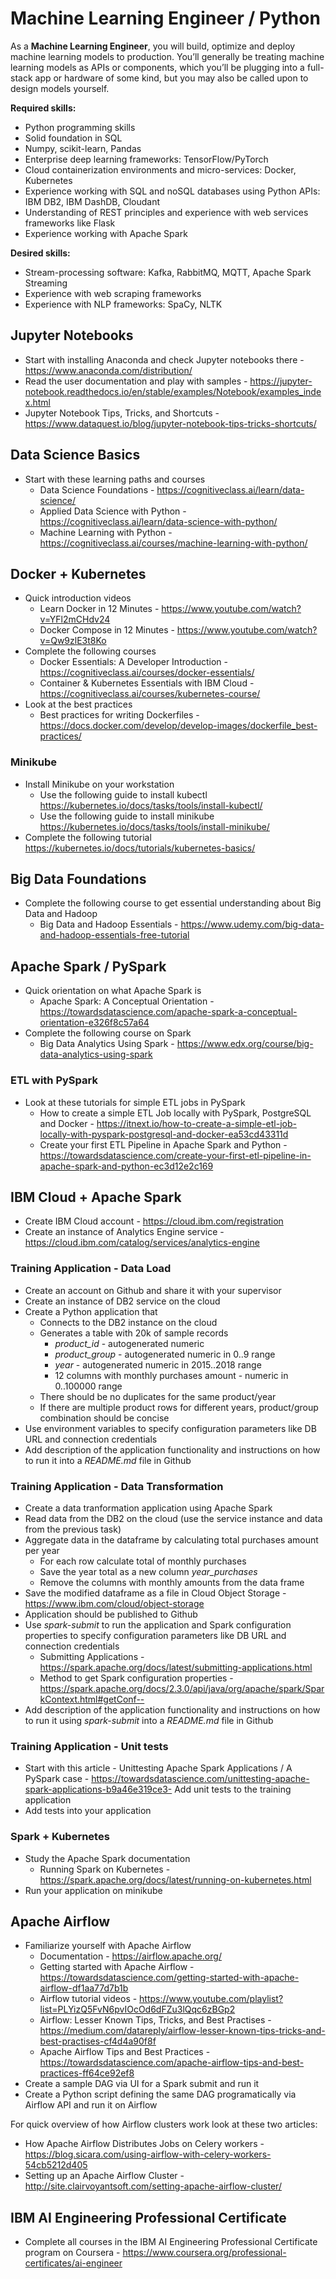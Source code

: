 # Machine Learning Engineer / Python

As a **Machine Learning Engineer**, you will build, optimize and deploy machine learning models to production. 
You’ll generally be treating machine learning models as APIs or components, which you’ll be plugging into a full-stack app or 
hardware of some kind, but you may also be called upon to design models yourself.

**Required skills:**
- Python programming skills
- Solid foundation in SQL
- Numpy, scikit-learn, Pandas
- Enterprise deep learning frameworks: TensorFlow/PyTorch
- Cloud containerization environments and micro-services: Docker, Kubernetes
- Experience working with SQL and noSQL databases using Python APIs: IBM DB2, IBM DashDB, Cloudant
-	Understanding of REST principles and experience with web services frameworks like Flask
- Experience working with Apache Spark

**Desired skills:**
- Stream-processing software: Kafka, RabbitMQ, MQTT, Apache Spark Streaming
-	Experience with web scraping frameworks
- Experience with NLP frameworks: SpaCy, NLTK

## Jupyter Notebooks
- Start with installing Anaconda and check Jupyter notebooks there - https://www.anaconda.com/distribution/
- Read the user documentation and play with samples - https://jupyter-notebook.readthedocs.io/en/stable/examples/Notebook/examples_index.html
- Jupyter Notebook Tips, Tricks, and Shortcuts - https://www.dataquest.io/blog/jupyter-notebook-tips-tricks-shortcuts/

## Data Science Basics
- Start with these learning paths and courses
  - Data Science Foundations - https://cognitiveclass.ai/learn/data-science/
  - Applied Data Science with Python - https://cognitiveclass.ai/learn/data-science-with-python/
  - Machine Learning with Python - https://cognitiveclass.ai/courses/machine-learning-with-python/
  
## Docker + Kubernetes
- Quick introduction videos
  - Learn Docker in 12 Minutes - https://www.youtube.com/watch?v=YFl2mCHdv24
  - Docker Compose in 12 Minutes - https://www.youtube.com/watch?v=Qw9zlE3t8Ko
- Complete the following courses
  - Docker Essentials: A Developer Introduction - https://cognitiveclass.ai/courses/docker-essentials/
  - Container & Kubernetes Essentials with IBM Cloud - https://cognitiveclass.ai/courses/kubernetes-course/
- Look at the best practices
  - Best practices for writing Dockerfiles - https://docs.docker.com/develop/develop-images/dockerfile_best-practices/

### Minikube
- Install Minikube on your workstation
  - Use the following guide to install kubectl https://kubernetes.io/docs/tasks/tools/install-kubectl/
  - Use the following guide to install minikube https://kubernetes.io/docs/tasks/tools/install-minikube/
- Complete the following tutorial https://kubernetes.io/docs/tutorials/kubernetes-basics/

## Big Data Foundations
- Complete the following course to get essential understanding about Big Data and Hadoop
  - Big Data and Hadoop Essentials - https://www.udemy.com/big-data-and-hadoop-essentials-free-tutorial
  
## Apache Spark / PySpark
- Quick orientation on what Apache Spark is
  - Apache Spark: A Conceptual Orientation - https://towardsdatascience.com/apache-spark-a-conceptual-orientation-e326f8c57a64
- Complete the following course on Spark
  - Big Data Analytics Using Spark - https://www.edx.org/course/big-data-analytics-using-spark

### ETL with PySpark
- Look at these tutorials for simple ETL jobs in PySpark
  - How to create a simple ETL Job locally with PySpark, PostgreSQL and Docker - https://itnext.io/how-to-create-a-simple-etl-job-locally-with-pyspark-postgresql-and-docker-ea53cd43311d
  - Create your first ETL Pipeline in Apache Spark and Python - https://towardsdatascience.com/create-your-first-etl-pipeline-in-apache-spark-and-python-ec3d12e2c169

## IBM Cloud + Apache Spark
- Create IBM Cloud account - https://cloud.ibm.com/registration
- Create an instance of Analytics Engine service - https://cloud.ibm.com/catalog/services/analytics-engine

### Training Application - Data Load
- Create an account on Github and share it with your supervisor
- Create an instance of DB2 service on the cloud
- Create a Python application that
  - Connects to the DB2 instance on the cloud
  - Generates a table with 20k of sample records
    - *product_id* - autogenerated numeric
    - *product_group* - autogenerated numeric in 0..9 range
    - *year* - autogenerated numeric in 2015..2018 range
    - 12 columns with monthly purchases amount - numeric in 0..100000 range
  - There should be no duplicates for the same product/year
  - If there are multiple product rows for different years, product/group combination should be concise
- Use environment variables to specify configuration parameters like DB URL and connection credentials
- Add description of the application functionality and instructions on how to run it into a *README.md* file in Github

### Training Application - Data Transformation
- Create a data tranformation application using Apache Spark
- Read data from the DB2 on the cloud (use the service instance and data from the previous task) 
- Aggregate data in the dataframe by calculating total purchases amount per year
  - For each row calculate total of monthly purchases
  - Save the year total as a new column *year_purchases*
  - Remove the columns with monthly amounts from the data frame
- Save the modified dataframe as a file in Cloud Object Storage - https://www.ibm.com/cloud/object-storage
- Application should be published to Github
- Use *spark-submit* to run the application and Spark configuration properties to specify configuration parameters like DB URL and connection credentials
  - Submitting Applications - https://spark.apache.org/docs/latest/submitting-applications.html
  - Method to get Spark configuration properties - https://spark.apache.org/docs/2.3.0/api/java/org/apache/spark/SparkContext.html#getConf--
- Add description of the application functionality and instructions on how to run it using *spark-submit* into a *README.md* file in Github 

### Training Application - Unit tests
  - Start with this article - Unittesting Apache Spark Applications / A PySpark case - https://towardsdatascience.com/unittesting-apache-spark-applications-b9a46e319ce3- Add unit tests to the training application
  - Add tests into your application
  
### Spark + Kubernetes
- Study the Apache Spark documentation
  - Running Spark on Kubernetes - https://spark.apache.org/docs/latest/running-on-kubernetes.html
- Run your application on minikube

## Apache Airflow
- Familiarize yourself with Apache Airflow 
  - Documentation - https://airflow.apache.org/
  - Getting started with Apache Airflow - https://towardsdatascience.com/getting-started-with-apache-airflow-df1aa77d7b1b
  - Airflow tutorial videos - https://www.youtube.com/playlist?list=PLYizQ5FvN6pvIOcOd6dFZu3lQqc6zBGp2
  - Airflow: Lesser Known Tips, Tricks, and Best Practises - https://medium.com/datareply/airflow-lesser-known-tips-tricks-and-best-practises-cf4d4a90f8f
  - Apache Airflow Tips and Best Practices - https://towardsdatascience.com/apache-airflow-tips-and-best-practices-ff64ce92ef8
- Create a sample DAG via UI for a Spark submit and run it
- Create a Python script defining the same DAG programatically via Airflow API and run it on Airflow

For quick overview of how Airflow clusters work look at these two articles:
- How Apache Airflow Distributes Jobs on Celery workers - https://blog.sicara.com/using-airflow-with-celery-workers-54cb5212d405
- Setting up an Apache Airflow Cluster - http://site.clairvoyantsoft.com/setting-apache-airflow-cluster/

## IBM AI Engineering Professional Certificate
- Complete all courses in the IBM AI Engineering Professional Certificate program on Coursera - https://www.coursera.org/professional-certificates/ai-engineer
